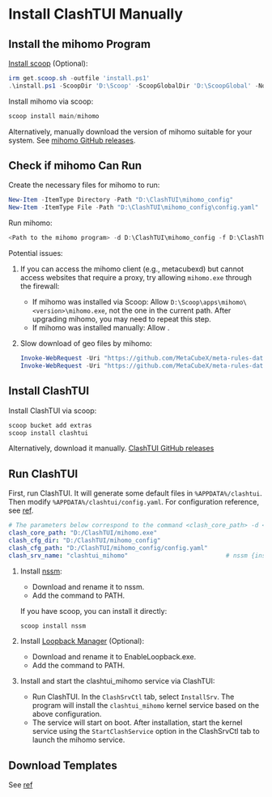 # Install ClashTUI Manually

## Install the mihomo Program

[Install scoop](https://github.com/ScoopInstaller/Install) (Optional):

```powershell
irm get.scoop.sh -outfile 'install.ps1'
.\install.ps1 -ScoopDir 'D:\Scoop' -ScoopGlobalDir 'D:\ScoopGlobal' -NoProxy    # I chose to install it on the D drive.
```

Install mihomo via scoop:

```powershell
scoop install main/mihomo
```

Alternatively, manually download the version of mihomo suitable for your system. See [mihomo GitHub releases](https://github.com/MetaCubeX/mihomo/releases).

## Check if mihomo Can Run

Create the necessary files for mihomo to run:

```powershell
New-Item -ItemType Directory -Path "D:\ClashTUI\mihomo_config"            # Avoid spaces in the path
New-Item -ItemType File -Path "D:\ClashTUI\mihomo_config\config.yaml"     # Add your mihomo config
```

Run mihomo:

```powershell
<Path to the mihomo program> -d D:\ClashTUI\mihomo_config -f D:\ClashTUI\mihomo_config\config.yaml
```

Potential issues:
1.  If you can access the mihomo client (e.g., metacubexd) but cannot access websites that require a proxy, try allowing `mihomo.exe` through the firewall:
    -   If mihomo was installed via Scoop: Allow `D:\Scoop\apps\mihomo\<version>\mihomo.exe`, not the one in the current path. After upgrading mihomo, you may need to repeat this step.
    -   If mihomo was installed manually: Allow <Path to the mihomo program>.
2.  Slow download of geo files by mihomo:

    ```powershell
    Invoke-WebRequest -Uri "https://github.com/MetaCubeX/meta-rules-dat/releases/download/latest/geoip.metadb" -OutFile "D:\ClashTUI\mihomo_config\geoip.metadb"
    Invoke-WebRequest -Uri "https://github.com/MetaCubeX/meta-rules-dat/releases/download/latest/geosite.dat" -OutFile "D:\ClashTUI\mihomo_config\GeoSite.dat"
    ```

## Install ClashTUI

Install ClashTUI via scoop:

```powershell
scoop bucket add extras
scoop install clashtui
```

Alternatively, download it manually. [ClashTUI GitHub releases](https://github.com/JohanChane/clashtui/releases)

## Run ClashTUI

First, run ClashTUI. It will generate some default files in `%APPDATA%/clashtui`. Then modify `%APPDATA%/clashtui/config.yaml`. For configuration reference, see [ref](./clashtui_usage.md).

```yaml
# The parameters below correspond to the command <clash_core_path> -d <clash_cfg_dir> -f <clash_cfg_path>
clash_core_path: "D:/ClashTUI/mihomo.exe"
clash_cfg_dir: "D:/ClashTUI/mihomo_config"
clash_cfg_path: "D:/ClashTUI/mihomo_config/config.yaml"
clash_srv_name: "clashtui_mihomo"                           # nssm {install | remove | restart | stop | edit} <clash_srv_name>
```

1.  Install [nssm](https://nssm.cc/download):
    -   Download and rename it to nssm.
    -   Add the command to PATH.

    If you have scoop, you can install it directly:

    ```powershell
    scoop install nssm
    ```

2.  Install [Loopback Manager](https://github.com/tiagonmas/Windows-Loopback-Exemption-Manager) (Optional):
    -   Download and rename it to EnableLoopback.exe.
    -   Add the command to PATH.

3.  Install and start the clashtui_mihomo service via ClashTUI:
    -   Run ClashTUI. In the `ClashSrvCtl` tab, select `InstallSrv`. The program will install the `clashtui_mihomo` kernel service based on the above configuration.
    -   The service will start on boot. After installation, start the kernel service using the `StartClashService` option in the ClashSrvCtl tab to launch the mihomo service.

## Download Templates

See [ref](https://github.com/JohanChane/clashtui/blob/main/Doc/install_clashtui_manually.md#%E4%B8%8B%E8%BD%BD%E6%A8%A1%E6%9D%BF-%E5%8F%AF%E9%80%89)
